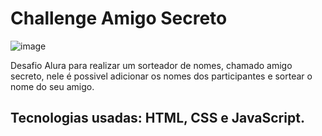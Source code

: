 ﻿# Challenge Amigo Secreto
![image](https://github.com/user-attachments/assets/5398a6e2-bfab-4848-a16a-1cf58c0e211a)

Desafio Alura para realizar um sorteador de nomes, chamado amigo secreto, nele é possivel adicionar os nomes dos participantes e sortear o nome do seu amigo.

## Tecnologias usadas: HTML, CSS e JavaScript.
